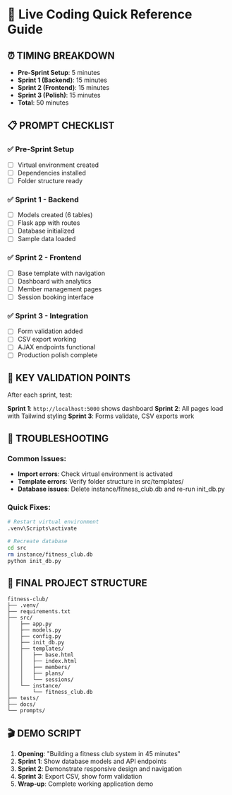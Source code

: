# 🚀 Live Coding Quick Reference Guide

## ⏰ **TIMING BREAKDOWN**

- **Pre-Sprint Setup**: 5 minutes
- **Sprint 1 (Backend)**: 15 minutes
- **Sprint 2 (Frontend)**: 15 minutes
- **Sprint 3 (Polish)**: 15 minutes
- **Total**: 50 minutes

## 📋 **PROMPT CHECKLIST**

### ✅ Pre-Sprint Setup

- [ ] Virtual environment created
- [ ] Dependencies installed
- [ ] Folder structure ready

### ✅ Sprint 1 - Backend

- [ ] Models created (6 tables)
- [ ] Flask app with routes
- [ ] Database initialized
- [ ] Sample data loaded

### ✅ Sprint 2 - Frontend

- [ ] Base template with navigation
- [ ] Dashboard with analytics
- [ ] Member management pages
- [ ] Session booking interface

### ✅ Sprint 3 - Integration

- [ ] Form validation added
- [ ] CSV export working
- [ ] AJAX endpoints functional
- [ ] Production polish complete

## 🎯 **KEY VALIDATION POINTS**

After each sprint, test:

**Sprint 1**: `http://localhost:5000` shows dashboard
**Sprint 2**: All pages load with Tailwind styling
**Sprint 3**: Forms validate, CSV exports work

## 🔧 **TROUBLESHOOTING**

### Common Issues:

- **Import errors**: Check virtual environment is activated
- **Template errors**: Verify folder structure in src/templates/
- **Database issues**: Delete instance/fitness_club.db and re-run init_db.py

### Quick Fixes:

```bash
# Restart virtual environment
.venv\Scripts\activate

# Recreate database
cd src
rm instance/fitness_club.db
python init_db.py
```

## 📂 **FINAL PROJECT STRUCTURE**

```
fitness-club/
├── .venv/
├── requirements.txt
├── src/
│   ├── app.py
│   ├── models.py
│   ├── config.py
│   ├── init_db.py
│   ├── templates/
│   │   ├── base.html
│   │   ├── index.html
│   │   ├── members/
│   │   ├── plans/
│   │   └── sessions/
│   └── instance/
│       └── fitness_club.db
├── tests/
├── docs/
└── prompts/
```

## 🎬 **DEMO SCRIPT**

1. **Opening**: "Building a fitness club system in 45 minutes"
2. **Sprint 1**: Show database models and API endpoints
3. **Sprint 2**: Demonstrate responsive design and navigation
4. **Sprint 3**: Export CSV, show form validation
5. **Wrap-up**: Complete working application demo
